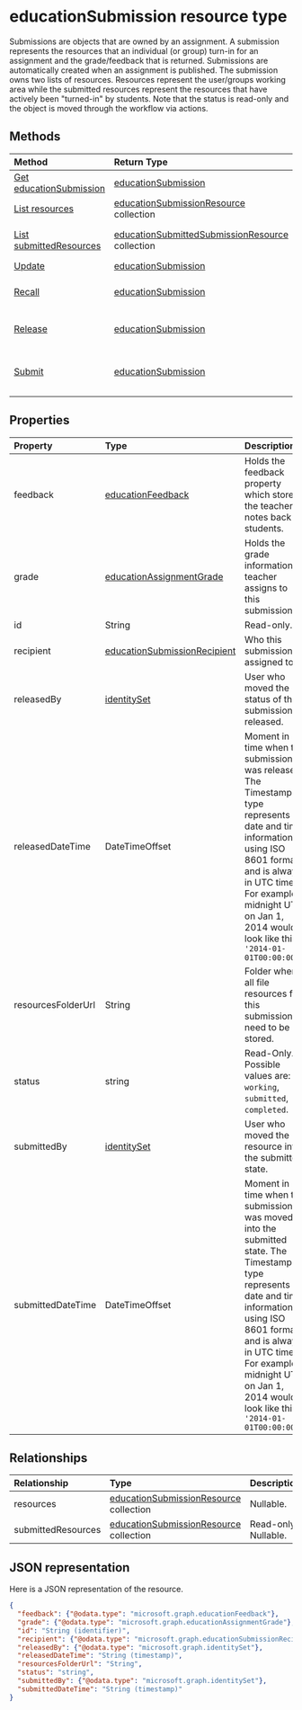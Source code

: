 # educationSubmission resource type

Submissions are objects that are owned by an assignment.  A submission represents the resources that an individual (or group) turn-in for an assignment and the grade/feedback that is returned.
Submissions are automatically created when an assignment is published.  The submission owns two lists of resources.  Resources represent the user/groups working area while the submitted resources
represent the resources that have actively been "turned-in" by students.  Note that the status is read-only and the object is moved through the workflow via actions. 


## Methods

| Method		   | Return Type	|Description|
|:---------------|:--------|:----------|
|[Get educationSubmission](../api/educationsubmission_get.md) | [educationSubmission](educationsubmission.md) |Read properties and relationships of educationSubmission object.|
|[List resources](../api/educationsubmission_list_resources.md) |[educationSubmissionResource](educationsubmissionresource.md) collection| Get a educationSubmissionResource object collection.|
|[List submittedResources](../api/educationsubmission_list_submittedresources.md) |[educationSubmittedSubmissionResource](educationsubmittedsubmissionresource.md) collection| Get a educationSubmittedSubmissionResource object collection.|
|[Update](../api/educationsubmission_update.md) | [educationSubmission](educationsubmission.md)	|Update educationSubmission object. |
|[Recall](../api/educationsubmission_recall.md)|[educationSubmission](educationsubmission.md)|A studnet uses the recall to move the state of the submission from submitted back to working.|
|[Release](../api/educationsubmission_release.md)|[educationSubmission](educationsubmission.md)|A teacher uses release to indicate that the grades/feedback can be shown to the student.|
|[Submit](../api/educationsubmission_submit.md)|[educationSubmission](educationsubmission.md)|A student uses submit to turn in the assignment.  This will copy the resources into the submittedResources folder for grading and updates the status.|

## Properties
| Property	   | Type	|Description|
|:---------------|:--------|:----------|
|feedback|[educationFeedback](educationfeedback.md)|Holds the feedback property which stores the teachers notes back to students.|
|grade|[educationAssignmentGrade](educationassignmentgrade.md)|Holds the grade information a teacher assigns to this submission.|
|id|String| Read-only.|
|recipient|[educationSubmissionRecipient](educationsubmissionrecipient.md)|Who this submission is assigned to.|
|releasedBy|[identitySet](identityset.md)|User who moved the status of this submission to released.|
|releasedDateTime|DateTimeOffset|Moment in time when the submission was released.  The Timestamp type represents date and time information using ISO 8601 format and is always in UTC time. For example, midnight UTC on Jan 1, 2014 would look like this: `'2014-01-01T00:00:00Z'`|
|resourcesFolderUrl|String|Folder where all file resources for this submission need to be stored.|
|status|string| Read-Only.  Possible values are: `working`, `submitted`, `completed`.|
|submittedBy|[identitySet](identityset.md)|User who moved the resource into the submitted state.|
|submittedDateTime|DateTimeOffset|Moment in time when the submission was moved into the submitted state.  The Timestamp type represents date and time information using ISO 8601 format and is always in UTC time. For example, midnight UTC on Jan 1, 2014 would look like this: `'2014-01-01T00:00:00Z'`|

## Relationships
| Relationship | Type	|Description|
|:---------------|:--------|:----------|
|resources|[educationSubmissionResource](educationsubmissionresource.md) collection| Nullable.|
|submittedResources|[educationSubmissionResource](educationSubmissionResource.md) collection| Read-only. Nullable.|

## JSON representation

Here is a JSON representation of the resource.

<!-- {
  "blockType": "resource",
  "optionalProperties": [

  ],
  "@odata.type": "microsoft.graph.educationSubmission"
}-->

```json
{
  "feedback": {"@odata.type": "microsoft.graph.educationFeedback"},
  "grade": {"@odata.type": "microsoft.graph.educationAssignmentGrade"},
  "id": "String (identifier)",
  "recipient": {"@odata.type": "microsoft.graph.educationSubmissionRecipient"},
  "releasedBy": {"@odata.type": "microsoft.graph.identitySet"},
  "releasedDateTime": "String (timestamp)",
  "resourcesFolderUrl": "String",
  "status": "string",
  "submittedBy": {"@odata.type": "microsoft.graph.identitySet"},
  "submittedDateTime": "String (timestamp)"
}
```

<!-- uuid: 8fcb5dbc-d5aa-4681-8e31-b001d5168d79
2015-10-25 14:57:30 UTC -->
<!-- {
  "type": "#page.annotation",
  "description": "educationSubmission resource",
  "keywords": "",
  "section": "documentation",
  "tocPath": ""
}-->